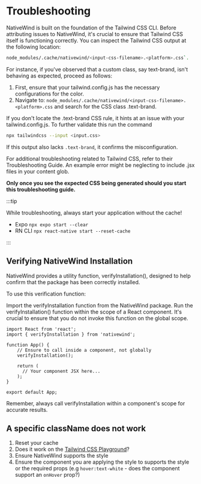 # Troubleshooting

NativeWind is built on the foundation of the Tailwind CSS CLI. Before attributing issues to NativeWind, it's crucial to ensure that Tailwind CSS itself is functioning correctly. You can inspect the Tailwind CSS output at the following location:

```bash
node_modules/.cache/nativewind/<input-css-filename>.<platform>.css`.
```

For instance, if you've observed that a custom class, say text-brand, isn't behaving as expected, proceed as follows:

1. First, ensure that your tailwind.config.js has the necessary configurations for the color.
2. Navigate to: `node_modules/.cache/nativewind/<input-css-filename>.<platform>.css` and search for the CSS class .text-brand.

If you don't locate the .text-brand CSS rule, it hints at an issue with your tailwind.config.js. To further validate this run the command

```bash
npx tailwindcss --input <input.css>
```

If this output also lacks `.text-brand`, it confirms the misconfiguration.

For additional troubleshooting related to Tailwind CSS, refer to their Troubleshooting Guide. An example error might be neglecting to include .jsx files in your content glob.

**Only once you see the expected CSS being generated should you start this troubleshooting guide.**

:::tip

While troubleshooting, always start your application without the cache!

- Expo `npx expo start --clear`
- RN CLI `npx react-native start --reset-cache`

:::

## Verifying NativeWind Installation

NativeWind provides a utility function, verifyInstallation(), designed to help confirm that the package has been correctly installed.

To use this verification function:

Import the verifyInstallation function from the NativeWind package.
Run the verifyInstallation() function within the scope of a React component. It's crucial to ensure that you do not invoke this function on the global scope.

```tsx
import React from 'react';
import { verifyInstallation } from 'nativewind';

function App() {
    // Ensure to call inside a component, not globally
    verifyInstallation();

    return (
      // Your component JSX here...
    );
}

export default App;
```

Remember, always call verifyInstallation within a component's scope for accurate results.

## A specific className does not work

1. Reset your cache
1. Does it work on the [Tailwind CSS Playground](https://play.tailwindcss.com/)?
1. Ensure NativeWind supports the style
1. Ensure the component you are applying the style to supports the style or the required props (e.g `hover:text-white` - does the component support an `onHover` prop?)
